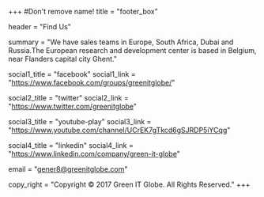 +++
#Don't remove name!
title = "footer_box"

header = "Find Us"

summary = "We have sales teams in Europe, South Africa, Dubai and Russia.The European research and development center is based in Belgium, near Flanders capital city Ghent."

social1_title = "facebook"
social1_link = "https://www.facebook.com/groups/greenitglobe/"

social2_title = "twitter"
social2_link = "https://www.twitter.com/greenitglobe"

social3_title = "youtube-play"
social3_link = "https://www.youtube.com/channel/UCrEK7gTkcd6gSJRDP5iYCqg"

social4_title = "linkedin"
social4_link = "https://www.linkedin.com/company/green-it-globe"

email = "gener8@greenitglobe.com"

copy_right = "Copyright © 2017 Green IT Globe. All Rights Reserved."
+++
